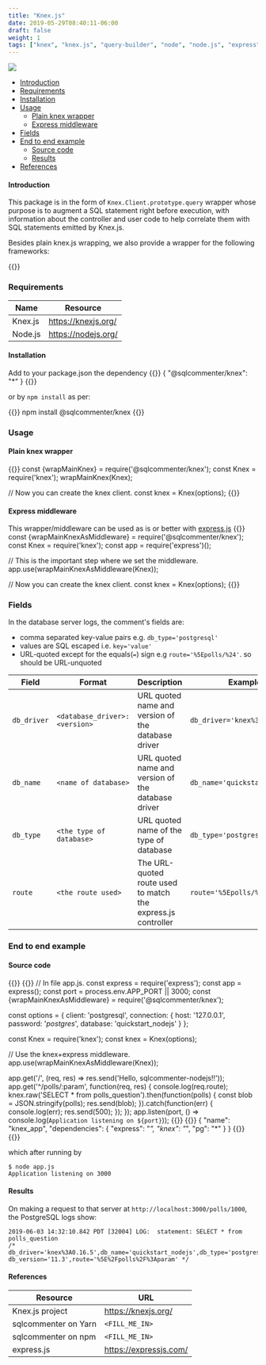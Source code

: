 ```yaml
---
title: "Knex.js"
date: 2019-05-29T08:40:11-06:00
draft: false
weight: 1
tags: ["knex", "knex.js", "query-builder", "node", "node.js", "express", "express.js"]
---
```


![](/images/knex-logo.png)

- [Introduction](#introduction)
- [Requirements](#requirements)
- [Installation](#installation)
- [Usage](#usage)
    - [Plain knex wrapper](#plain-knex-wrapper)
    - [Express middleware](#express-middleware)
- [Fields](#fields)
- [End to end example](#end-to-example)
    - [Source code](#source-code)
    - [Results](#results)
- [References](#references)

#### Introduction

This package is in the form of `Knex.Client.prototype.query` wrapper whose purpose is to augment a SQL statement right before execution, with
information about the controller and user code to help correlate them with SQL statements emitted by Knex.js.

Besides plain knex.js wrapping, we also provide a wrapper for the following frameworks:

{{<card-vendor href="#express-middleware" src="/images/express_js-logo.png">}}

### Requirements

Name|Resource
---|---
Knex.js|https://knexjs.org/
Node.js|https://nodejs.org/

#### Installation
Add to your package.json the dependency
{{<highlight json>}}
{
    "@sqlcommenter/knex": "*"
}
{{</highlight>}}

or by `npm install` as per:

{{<highlight shell>}}
npm install @sqlcommenter/knex
{{</highlight>}}

### Usage
#### Plain knex wrapper
{{<highlight javascript>}}
const {wrapMainKnex} = require('@sqlcommenter/knex');
const Knex = require('knex');
wrapMainKnex(Knex);

// Now you can create the knex client.
const knex = Knex(options);
{{</highlight>}}

#### Express middleware
This wrapper/middleware can be used as is or better with [express.js](https://expressjs.com/)
{{<highlight javascript>}}
const {wrapMainKnexAsMiddleware} = require('@sqlcommenter/knex');
const Knex = require('knex');
const app = require('express')();

// This is the important step where we set the middleware.
app.use(wrapMainKnexAsMiddleware(Knex));

// Now you can create the knex client.
const knex = Knex(options);
{{</highlight>}}

### Fields

In the database server logs, the comment's fields are:

* comma separated key-value pairs e.g. `db_type='postgresql'`
* values are SQL escaped i.e. `key='value'`
* URL-quoted except for the equals(`=`) sign e.g `route='%5Epolls/%24'`. so should be URL-unquoted

Field|Format|Description|Example
---|---|---|---
`db_driver`|`<database_driver>:<version>`|URL quoted name and version of the database driver|`db_driver='knex%3A0.16.5'`
`db_name`|`<name of database>`|URL quoted name and version of the database driver|`db_name='quickstart_nodejs'`
`db_type`|`<the type of database>`|URL quoted name of the type of database|`db_type='postgresql'`
`route`|`<the route used>`|The URL-quoted route used to match the express.js controller|`route='%5Epolls/%24'`

### End to end example

#### Source code
{{<tabs app package_json>}}
{{<highlight javascript>}}
// In file app.js.
const express = require('express');
const app = express();
const port = process.env.APP_PORT || 3000;
const {wrapMainKnexAsMiddleware} = require('@sqlcommenter/knex');

const options = {
    client: 'postgresql',
    connection: {
        host: '127.0.0.1',
        password: '$postgres$',
        database: 'quickstart_nodejs'
    }
};

const Knex = require('knex');
const knex = Knex(options);

// Use the knex+express middleware.
app.use(wrapMainKnexAsMiddleware(Knex));

app.get('/', (req, res) => res.send('Hello, sqlcommenter-nodejs!!'));
app.get('^/polls/:param', function(req, res) {
    console.log(req.route);
    knex.raw('SELECT * from polls_question').then(function(polls) {
        const blob = JSON.stringify(polls);
        res.send(blob);
    }).catch(function(err) {
        console.log(err);
        res.send(500);
    });
});
app.listen(port, () => console.log(`Application listening on ${port}`));
{{</highlight>}}
{{<highlight json>}}
{
    "name": "knex_app",
    "dependencies": {
        "express": "*",
        "knex": "*",
        "pg": "*"
    }
}
{{</highlight>}}
{{</tabs>}}

which after running by
```shell
$ node app.js 
Application listening on 3000
```

#### Results

On making a request to that server at `http://localhost:3000/polls/1000`, the PostgreSQL logs show:
```shell
2019-06-03 14:32:10.842 PDT [32004] LOG:  statement: SELECT * from polls_question
/* db_driver='knex%3A0.16.5',db_name='quickstart_nodejs',db_type='postgresql',
db_version='11.3',route='%5E%2Fpolls%2F%3Aparam' */
```


#### References

Resource|URL
---|---
Knex.js project|https://knexjs.org/
sqlcommenter on Yarn|`<FILL_ME_IN>`
sqlcommenter on npm|`<FILL_ME_IN>`
express.js|https://expressjs.com/
